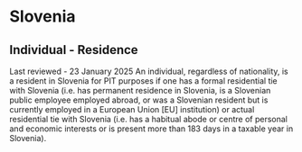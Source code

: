 # Slovenia
## Individual - Residence
Last reviewed - 23 January 2025
An individual, regardless of nationality, is a resident in Slovenia for PIT purposes if one has a formal residential tie with Slovenia (i.e. has permanent residence in Slovenia, is a Slovenian public employee employed abroad, or was a Slovenian resident but is currently employed in a European Union [EU] institution) or actual residential tie with Slovenia (i.e. has a habitual abode or centre of personal and economic interests or is present more than 183 days in a taxable year in Slovenia).
